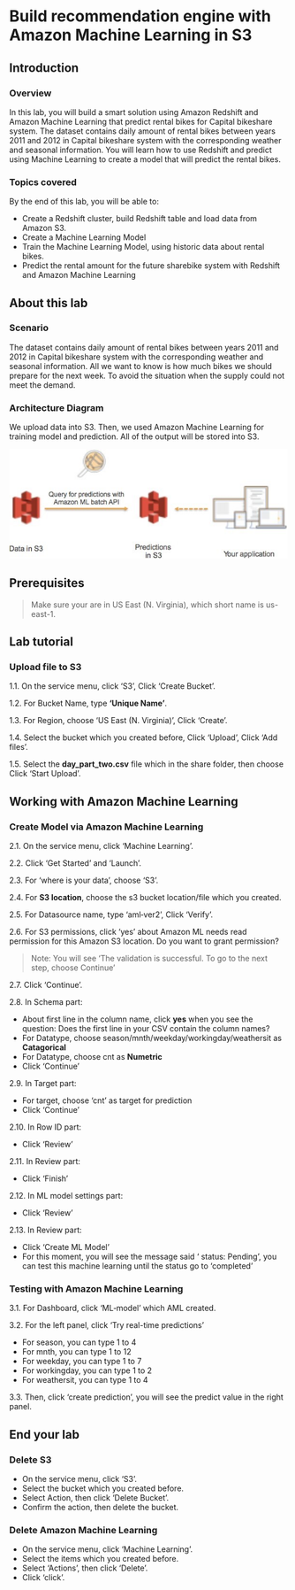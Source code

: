 Build recommendation engine with Amazon Machine Learning in S3
================================================================

## Introduction
### Overview
In this lab, you will build a smart solution using Amazon Redshift and Amazon Machine Learning that predict rental bikes for Capital bikeshare system.
The dataset contains daily amount of rental bikes between years 2011 and 2012 in Capital bikeshare system with the corresponding weather and seasonal information.
You will learn how to use Redshift and predict using Machine Learning to create a model that will predict the rental bikes.

### Topics covered

By the end of this lab, you will be able to:

* Create a Redshift cluster, build Redshift table and load data from Amazon S3.
* Create a Machine Learning Model
* Train the Machine Learning Model, using historic data about rental bikes.
* Predict the rental amount for the future sharebike system with Redshift and Amazon Machine Learning

## About this lab
### Scenario

The dataset contains daily amount of rental bikes between years 2011 and 2012 in Capital bikeshare system with the corresponding weather and seasonal information.
All we want to know is how much bikes we should prepare for the next week. To avoid the situation when the supply could not meet the demand.

### Architecture Diagram
We upload data into S3. Then, we used Amazon Machine Learning for training model and prediction. All of the output will be stored into S3.

![1.jpg](/images/1.jpg)


## Prerequisites

>Make sure your are in US East (N. Virginia), which short name is us-east-1.


## Lab tutorial
### Upload file to S3

1.1. 	On the service menu, click ‘S3’, Click ‘Create Bucket’.

1.2. 	For Bucket Name, type **‘Unique Name’**.

1.3. 	For Region, choose ‘US East (N. Virginia)’, Click ‘Create’.

1.4. 	Select the bucket which you created before, Click ‘Upload’, Click ‘Add files’.

1.5. 	Select the **day_part_two.csv** file which in the share folder, then choose Click ‘Start Upload’.


## Working with Amazon Machine Learning

### Create Model via Amazon Machine Learning

2.1. 	On the service menu, click ‘Machine Learning’.

2.2. 	Click ‘Get Started’ and ‘Launch’.

2.3. 	For ‘where is your data’, choose ‘S3’.

2.4. 	For **S3 location**, choose the s3 bucket location/file which you created.

2.5. 	For Datasource name, type ‘aml‐ver2’, Click ‘Verify’.

2.6. 	For S3 permissions, click ‘yes’ about Amazon ML needs read permission for this Amazon S3 location. Do you want to grant permission?

> Note: You will see ‘The validation is successful. To go to the next step, choose Continue’

2.7. 	Click ‘Continue’.

2.8. 	In Schema part:

* About first line in the column name, click **yes** when you see the question: Does the first line in your CSV contain the column names?
* For	Datatype,	choose	season/mnth/weekday/workingday/weathersit	as **Catagorical**
* For Datatype, choose cnt as **Numetric**
* Click ‘Continue’

2.9. 	In Target part:

* For target, choose ‘cnt’ as target for prediction
* Click ‘Continue’

2.10. In Row ID part:

* Click ‘Review’

2.11. In Review part:

* Click ‘Finish’

2.12. In ML model settings part:

* Click ‘Review’

2.13. In Review part:

* Click ‘Create ML Model’
* For this moment, you will see the message said ‘ status: Pending’, you can test this machine learning until the status go to ‘completed’

### Testing with Amazon Machine Learning

3.1. For Dashboard, click ‘ML‐model’ which AML created. 

3.2. For the left panel, click ‘Try real-time predictions’

* For season, you can type 1 to 4
* For mnth, you can type 1 to 12
* For weekday, you can type 1 to 7
* For workingday, you can type 1 to 2
* For weathersit, you can type 1 to 4

3.3. Then, click ‘create prediction’, you will see the predict value in the right panel. 	


## End your lab

### Delete S3

* On the service menu, click ‘S3’.
* Select the bucket which you created before.
* Select Action, then click ‘Delete Bucket’.
* Confirm the action, then delete the bucket.

### Delete Amazon Machine Learning

* On the service menu, click ‘Machine Learning’.
* Select the items which you created before.
* Select ‘Actions’, then click ‘Delete’.
* Click ‘click’.
